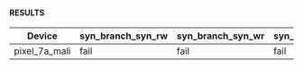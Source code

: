 #### RESULTS


| Device        | syn_branch_syn_rw   | syn_branch_syn_wr   | syn_branch_syn_ww   | syn_lock_step_rw   | syn_lock_step_wr   | syn_lock_step_ww   | syn_subgroup_op_rw   | syn_subgroup_op_wr   | syn_subgroup_op_ww   |   syn_memory_converge_ww |
|---------------|---------------------|---------------------|---------------------|--------------------|--------------------|--------------------|----------------------|----------------------|----------------------|--------------------------|
| pixel_7a_mali | fail                | fail                | fail                | fail               | fail               | fail               | fail                 | fail                 | fail                 |                      nan |